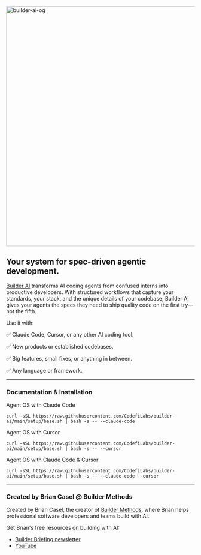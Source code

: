<img width="1280" height="640" alt="builder-ai-og" src="https://github.com/user-attachments/assets/f70671a2-66e8-4c80-8998-d4318af55d10" />

## Your system for spec-driven agentic development.

[Builder AI](https://CodefiLabs.com/builder-ai) transforms AI coding agents from confused interns into productive developers. With structured workflows that capture your standards, your stack, and the unique details of your codebase, Builder AI gives your agents the specs they need to ship quality code on the first try—not the fifth.

Use it with:

✅ Claude Code, Cursor, or any other AI coding tool.

✅ New products or established codebases.

✅ Big features, small fixes, or anything in between.

✅ Any language or framework.

---

### Documentation & Installation

Agent OS with Claude Code

`curl -sSL https://raw.githubusercontent.com/CodefiLabs/builder-ai/main/setup/base.sh | bash -s -- --claude-code`

Agent OS with Cursor

`curl -sSL https://raw.githubusercontent.com/CodefiLabs/builder-ai/main/setup/base.sh | bash -s -- --cursor`

Agent OS with Claude Code & Cursor

`curl -sSL https://raw.githubusercontent.com/CodefiLabs/builder-ai/main/setup/base.sh | bash -s -- --claude-code --cursor`

---

### Created by Brian Casel @ Builder Methods

Created by Brian Casel, the creator of [Builder Methods](https://CodefiLabs.com), where Brian helps professional software developers and teams build with AI.

Get Brian's free resources on building with AI:

- [Builder Briefing newsletter](https://CodefiLabs.com)
- [YouTube](https://youtube.com/@briancasel)
